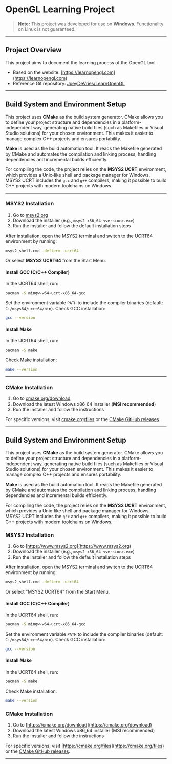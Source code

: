 
# OpenGL Learning Project

> **Note:** This project was developed for use on **Windows**. Functionality on Linux is not guaranteed.

---

## Project Overview

This project aims to document the learning process of the OpenGL tool.

- Based on the website: [https://learnopengl.com](https://learnopengl.com)
- Reference Git repository: [JoeyDeVries/LearnOpenGL](https://github.com/JoeyDeVries/LearnOpenGL/tree/master)

---

## Build System and Environment Setup

This project uses **CMake** as the build system generator. CMake allows you to define your project structure and dependencies in a platform-independent way, generating native build files (such as Makefiles or Visual Studio solutions) for your chosen environment. This makes it easier to manage complex C++ projects and ensures portability.

**Make** is used as the build automation tool. It reads the Makefile generated by CMake and automates the compilation and linking process, handling dependencies and incremental builds efficiently.

For compiling the code, the project relies on the **MSYS2 UCRT** environment, which provides a Unix-like shell and package manager for Windows. MSYS2 UCRT includes the `gcc` and `g++` compilers, making it possible to build C++ projects with modern toolchains on Windows.

---

### MSYS2 Installation

1. Go to [msys2.org](https://www.msys2.org)
2. Download the installer (e.g., `msys2-x86_64-<version>.exe`)
3. Run the installer and follow the default installation steps

After installation, open the MSYS2 terminal and switch to the UCRT64 environment by running:

```sh
msys2_shell.cmd -defterm -ucrt64
```

Or select **MSYS2 UCRT64** from the Start Menu.

#### Install GCC (C/C++ Compiler)

In the UCRT64 shell, run:

```sh
pacman -S mingw-w64-ucrt-x86_64-gcc
```

Set the environment variable `PATH` to include the compiler binaries (default: `C:/msys64/ucrt64/bin`).
Check GCC installation:

```sh
gcc --version
```

#### Install Make

In the UCRT64 shell, run:

```sh
pacman -S make
```

Check Make installation:

```sh
make --version
```

---

### CMake Installation

1. Go to [cmake.org/download](https://cmake.org/download)
2. Download the latest Windows x86_64 installer (**MSI recommended**)
3. Run the installer and follow the instructions

For specific versions, visit [cmake.org/files](https://cmake.org/files) or the [CMake GitHub releases](https://github.com/Kitware/CMake/releases).

---

## Build System and Environment Setup

This project uses **CMake** as the build system generator. CMake allows you to define your project structure and dependencies in a platform-independent way, generating native build files (such as Makefiles or Visual Studio solutions) for your chosen environment. This makes it easier to manage complex C++ projects and ensures portability.

**Make** is used as the build automation tool. It reads the Makefile generated by CMake and automates the compilation and linking process, handling dependencies and incremental builds efficiently.

For compiling the code, the project relies on the **MSYS2 UCRT** environment, which provides a Unix-like shell and package manager for Windows. MSYS2 UCRT includes the `gcc` and `g++` compilers, making it possible to build C++ projects with modern toolchains on Windows.

### MSYS2 Installation

1. Go to [https://www.msys2.org](https://www.msys2.org)
2. Download the installer (e.g., `msys2-x86_64-<version>.exe`)
3. Run the installer and follow the default installation steps

After installation, open the MSYS2 terminal and switch to the UCRT64 environment by running:

```sh
msys2_shell.cmd -defterm -ucrt64
```

Or select "MSYS2 UCRT64" from the Start Menu.

#### Install GCC (C/C++ Compiler)

In the UCRT64 shell, run:

```sh
pacman -S mingw-w64-ucrt-x86_64-gcc
```

Set the environment variable `PATH` to include the compiler binaries (default: `C:/msys64/ucrt64/bin`).
Check GCC installation:

```sh
gcc --version
```

#### Install Make

In the UCRT64 shell, run:

```sh
pacman -S make
```

Check Make installation:

```sh
make --version
```

### CMake Installation

1. Go to [https://cmake.org/download](https://cmake.org/download)
2. Download the latest Windows x86_64 installer (MSI recommended)
3. Run the installer and follow the instructions

For specific versions, visit [https://cmake.org/files](https://cmake.org/files) or the [CMake GitHub releases](https://github.com/Kitware/CMake/releases).

--------------------------------------------------